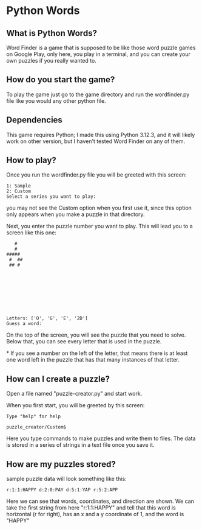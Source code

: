 
# Python Words

## What is Python Words?

Word Finder is a game that is supposed to be like those word puzzle games on Google Play, only here, you play in a terminal, and you can create your own puzzles if you really wanted to.

## How do you start the game?

To play the game just go to the game directory and run the wordfinder.py file like you would any other python file.

## Dependencies

This game requires Python; I made this using Python 3.12.3, and it will likely work on other version, but I haven't tested Word Finder on any of them.

## How to play?

Once you run the wordfinder.py file you will be greeted with this screen:

    1: Sample
    2: Custom
    Select a series you want to play:


you may not see the Custom option when you first use it, since this option only appears when you make a puzzle in that directory.

Next, you enter the puzzle number you want to play. This will lead you to a screen like this one:

       #       
       #         
    #####        
     #  ##       
     ## #        
                
                
                
                
                
                
                
                
                
    Letters: ['O', 'G', 'E', '2D']
    Guess a word:

On the top of the screen, you will see the puzzle that you need to solve. Below that, you can see every letter that is used in the puzzle.

\* If you see a number on the left of the letter, that means there is at least one word left in the puzzle that has that many instances of that letter.

## How can I create a puzzle?

Open a file named "puzzle-creator.py" and start work.

When you first start, you will be greeted by this screen:

    Type "help" for help

    puzzle_creator/Custom$ 

Here you type commands to make puzzles and write them to files. The data is stored in a series of strings in a text file once you save it.

## How are my puzzles stored?

sample puzzle data will look something like this:

    r:1:1:HAPPY d:2:0:PAY d:5:1:YAP r:5:2:APP

Here we can see that words, coordinates, and direction are shown. We can take the first string from here "r:1:1:HAPPY" and tell that this word is horizontal (r for right), has an x and a y coordinate of 1, and the word is "HAPPY"

